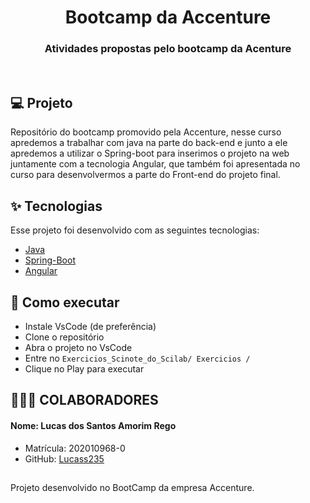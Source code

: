 <h1 align="center">Bootcamp da Accenture</h1>

<h3 align="center">Atividades propostas pelo bootcamp da Acenture </h3>

<br>

## 💻 Projeto

Repositório do bootcamp promovido pela Accenture, nesse curso apredemos a trabalhar com java na parte do back-end e junto a ele apredemos a utilizar o Spring-boot para inserimos o projeto na web juntamente com a tecnologia Angular, que também foi apresentada no curso para desenvolvermos a parte do Front-end do projeto final.

## ✨ Tecnologias

Esse projeto foi desenvolvido com as seguintes tecnologias:

- [Java](https://www.java.com/pt-BR/)
- [Spring-Boot](https://spring.io/projects/spring-boot)
- [Angular](https://angular.io/)

## 🚀 Como executar

- Instale VsCode (de preferência)
- Clone o repositório
- Abra o projeto no VsCode
- Entre no `Exercicios_Scinote_do_Scilab/ Exercicios /`
- Clique no Play para executar

## 👨‍👦‍👦 COLABORADORES

#### Nome: Lucas dos Santos Amorim Rego
- Matrícula: 202010968-0
- GitHub: [Lucass235](https://github.com/lucass235)

##
Projeto desenvolvido no BootCamp da empresa Accenture.
